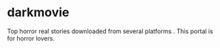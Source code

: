 # darkmovie
Top horror real stories downloaded from several platforms .
This portal is for horror lovers.

